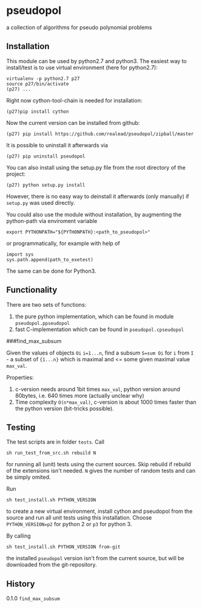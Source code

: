 # pseudopol
a collection of algorithms for pseudo polynomial problems

## Installation

This module can be used by python2.7 and python3. The easiest way to install/test is to use virtual environment (here for python2.7):

    virtualenv -p python2.7 p27
    source p27/bin/activate
    (p27) ...

Right now cython-tool-chain is needed for installation:

    (p27)pip install cython

Now the current version can be installed from github:

    (p27) pip install https://github.com/realead/pseudopol/zipball/master

It is possible to uninstall it afterwards via

    (p27) pip uninstall pseudopol

You can also install using the setup.py file from the root directory of the project:

    (p27) python setup.py install

However, there is no easy way to deinstall it afterwards (only manually) if `setup.py` was used directly.

You could also use the module without installation, by augmenting the python-path via enviroment variable

    export PYTHONPATH="${PYTHONPATH}:<path_to_pseudopol>"

or programmatically, for example with help of

    import sys
    sys.path.append(path_to_exetest)


The same can be done for Python3.

## Functionality

There are two sets of functions:

   1. the pure python implementation, which can be found in module `pseudopol.ppseudopol`
   2. fast C-implementation which can be found in `pseudopol.cpseudopol`

###find_max_subsum

Given the values of objects `Oi` `i=1...n`, find a subsum `S=sum Oi` for `i` from `I` - a subset of `{1...n}` which is maximal and <= some given maximal value `max_val`.

Properties:

   1. c-version needs around 1bit times `max_val`, python version around 80bytes, i.e. 640 times more (actually unclear why)
   2. Time complexity `O(n*max_val)`, c-version is about 1000 times faster than the python version (bit-tricks possible).
   
    

## Testing

The test scripts are in folder `tests`. Call

    sh run_test_from_src.sh rebuild N

for running all (unit) tests using the current sources. Skip rebuild if rebuild of the extensions isn't needed. `N` gives the number of random tests and can be simply omited.

Run 

    sh test_install.sh PYTHON_VERSION 

to create a new virtual environment, install cython and pseudopol from the source and run all unit tests using this installation. Choose `PYTHON_VERSION=p2` for python 2 or `p3` for python 3.

By calling 

    sh test_install.sh PYTHON_VERSION from-git

the installed `pseudopol` version isn't from the current source, but will be downloaded from the git-repository.

## History

0.1.0 `find_max_subsum`
